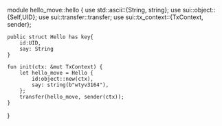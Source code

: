 module hello_move::hello {
use std::ascii::{String, string};
use sui::object::{Self,UID};
use sui::transfer::transfer;
use sui::tx_context::{TxContext, sender};

    public struct Hello has key{
        id:UID,
        say: String
    }

    fun init(ctx: &mut TxContext) {
        let hello_move = Hello {
            id:object::new(ctx),
            say: string(b"wtyv3164"),
        };
        transfer(hello_move, sender(ctx));
    }
}